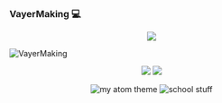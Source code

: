 ### VayerMaking :computer:

<p align="center">
  <img src="https://github-readme-stats.vercel.app/api?username=VayerMaking&show_icons=true&theme=synthwave&include_all_commits=true"> 
</p>

<p><img align="center" src="https://github-readme-streak-stats.herokuapp.com/?user=VayerMaking&" alt="VayerMaking" /></p>

<p align="center">
  <img src="https://github-readme-stats.vercel.app/api/top-langs/?username=VayerMaking&layout=compact&theme=yeblu&exclude_repo=hacktuesthundersystem,HackTUES_8b_22_martin_vayer,hacktues_preparation,hello-world"> 
  <img src="https://github-readme-stats.vercel.app/api/wakatime?username=VayerMaking&theme=yeblu"> 
</p>

<p align="center">
  <img alt="my atom theme" src="https://github-readme-stats.vercel.app/api/pin/?username=VayerMaking&repo=vayers-atom-theme&theme=vision-friendly-dark"> 
  <img alt="school stuff" src="https://github-readme-stats.vercel.app/api/pin/?username=VayerMaking&repo=elsys2020-2021&theme=vision-friendly-dark"> 
<!--   <img src="https://github-readme-stats.vercel.app/api/pin/?username=VayerMaking&repo=elu4&theme=monokai">  -->
<!--   <img src="https://github-readme-stats.vercel.app/api/pin/?username=VayerMaking&repo=cloudsinmagenta&theme=monokai"> 
  <img src="https://github-readme-stats.vercel.app/api/pin/?username=VayerMaking&repo=vayermakingsbot&theme=maroongold"> 
  <img src="https://github-readme-stats.vercel.app/api/pin/?username=VayerMaking&repo=elixir_course&theme=maroongold">  -->
</p>
